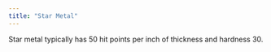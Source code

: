 ```yaml
---
title: "Star Metal"
---
```


Star metal typically has 50 hit points per inch of thickness and hardness 30.